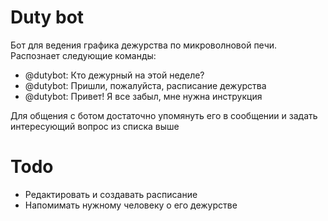 # Duty bot

Бот для ведения графика дежурства по микроволновой печи. Распознает следующие команды:

- @dutybot: Кто дежурный на этой неделе?
- @dutybot: Пришли, пожалуйста, расписание дежурства
- @dutybot: Привет! Я все забыл, мне нужна инcтрукция

Для общения с ботом достаточно упомянуть его в сообщении и задать интересующий вопрос из списка выше

# Todo

- Редактировать и создавать расписание
- Напомимать нужному человеку о его дежурстве
